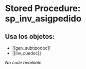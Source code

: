 # Stored Procedure: sp_inv_asigpedido

## Usa los objetos:
- [[gen_subtipodoc]]
- [[inv_cuedoc]]

*No code available.*
